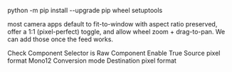 python -m pip install --upgrade pip wheel setuptools

most camera apps default to fit-to-window with aspect ratio preserved, offer a 1:1 (pixel-perfect) toggle, and allow wheel zoom + drag-to-pan. We can add those once the feed works.

Check Component Selector is Raw
Component Enable True
Source pixel format Mono12
Conversion mode
Destination pixel format